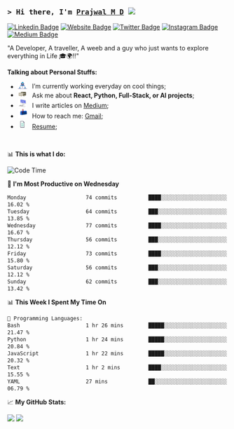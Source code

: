 ### <samp>&gt; Hi there, I'm <a href="https://prajwalmd.vercel.app/" target="_blank">Prajwal M D</a> <img src="https://media.giphy.com/media/hvRJCLFzcasrR4ia7z/giphy.gif" width="25"> </samp>

[![Linkedin Badge](https://img.shields.io/badge/-LinkedIn-0e76a8?style=flat-square&logo=Linkedin&logoColor=white)](https://www.linkedin.com/in/prajwal-m-d)
[![Website Badge](https://img.shields.io/badge/Website-3b5998?style=flat-square&logo=google-chrome&logoColor=white)](https://prajwalmd.vercel.app/)
[![Twitter Badge](https://img.shields.io/badge/-Twitter-00acee?style=flat-square&logo=Twitter&logoColor=white)](https://x.com/PrajwalMD18)
[![Instagram Badge](https://img.shields.io/badge/-Instagram-e4405f?style=flat-square&logo=Instagram&logoColor=white)](https://www.instagram.com/_.praj.wal._/)
[![Medium Badge](https://img.shields.io/badge/medium-%2312100E.svg?&style=for-square&logo=medium&logoColor=white)](https://medium.com/@prajju.18gryphon)

"A Developer, A traveller, A weeb and a guy who just wants to explore everything in Life 🎓🌍‼️"
  

**Talking about Personal Stuffs:**

- <img src="assets/developer.gif" width="21" />&nbsp;&nbsp; I’m currently working everyday on cool things;
- <img src="assets/message.gif" width="21" />&nbsp;&nbsp; Ask me about **React, Python, Full-Stack, or AI projects**;
- <img src="assets/laptop.gif" width="21" />&nbsp;&nbsp; I write articles on [Medium](https://medium.com/@prajju.18gryphon);
- <img src="assets/letterbox.gif" width="21" />&nbsp;&nbsp; How to reach me: [Gmail](prajju.18gryphon@gmail.com);
- <img src="assets/doc.gif" width="21" />&nbsp;&nbsp; [Resume](https://portfoliochatbot-h3zm.onrender.com/resume);

</br>

📊 **This is what I do:**
<!--START_SECTION:waka-->
![Code Time](http://img.shields.io/badge/Code%20Time-13%20hrs%2052%20mins-blue)

📅 **I'm Most Productive on Wednesday** 

```text
Monday                   74 commits          ████░░░░░░░░░░░░░░░░░░░░░   16.02 % 
Tuesday                  64 commits          ███░░░░░░░░░░░░░░░░░░░░░░   13.85 % 
Wednesday                77 commits          ████░░░░░░░░░░░░░░░░░░░░░   16.67 % 
Thursday                 56 commits          ███░░░░░░░░░░░░░░░░░░░░░░   12.12 % 
Friday                   73 commits          ████░░░░░░░░░░░░░░░░░░░░░   15.80 % 
Saturday                 56 commits          ███░░░░░░░░░░░░░░░░░░░░░░   12.12 % 
Sunday                   62 commits          ███░░░░░░░░░░░░░░░░░░░░░░   13.42 % 
```


📊 **This Week I Spent My Time On** 

```text
💬 Programming Languages: 
Bash                     1 hr 26 mins        █████░░░░░░░░░░░░░░░░░░░░   21.47 % 
Python                   1 hr 24 mins        █████░░░░░░░░░░░░░░░░░░░░   20.84 % 
JavaScript               1 hr 22 mins        █████░░░░░░░░░░░░░░░░░░░░   20.32 % 
Text                     1 hr 2 mins         ████░░░░░░░░░░░░░░░░░░░░░   15.55 % 
YAML                     27 mins             ██░░░░░░░░░░░░░░░░░░░░░░░   06.79 % 
```


<!--END_SECTION:waka-->


📈 **My GitHub Stats:**

<p>
  <img height="180em" src="https://github-readme-stats.vercel.app/api?username=Prajwal18-MD&show_icons=true&hide_border=true&count_private=true&include_all_commits=true" />
  <img height="180em" src="https://github-readme-stats.vercel.app/api/top-langs/?username=Prajwal18-MD&exclude_repo=KNN-Image-Classification&show_icons=true&hide_border=true&layout=compact&langs_count=8"/>
</p>
